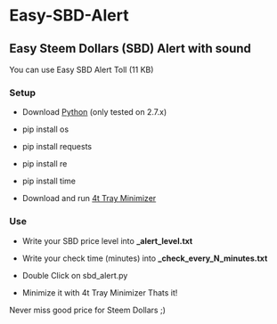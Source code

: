 # Easy-SBD-Alert
Easy Steem Dollars (SBD) Alert with sound
---

You can use Easy SBD Alert Toll (11 KB)

###  Setup
* Download [Python](https://www.python.org/downloads/) (only tested on 2.7.x)
* pip install os
* pip install requests
* pip install re
* pip install time

* Download and run [4t Tray Minimizer](http://download.cnet.com/4t-Tray-Minimizer/3000-2072_4-10079431.html)

### Use
* Write your SBD price level into **_alert_level.txt**
* Write your check time (minutes) into **_check_every_N_minutes.txt**
* Double Click on sbd_alert.py

* Minimize it with 4t Tray Minimizer
Thats it!

Never miss good price for Steem Dollars ;)
